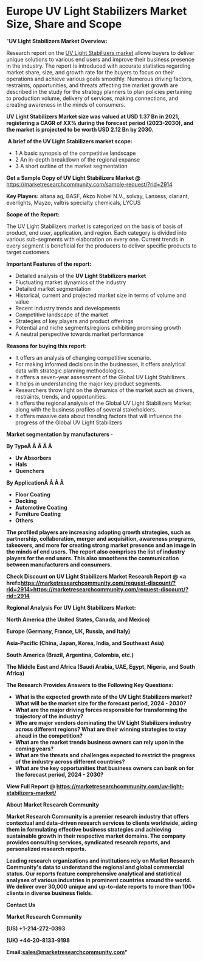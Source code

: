 # Europe UV Light Stabilizers Market Size, Share and Scope
"<strong>UV Light Stabilizers Market Overview:</strong>

Research report on the <a href=https://marketresearchcommunity.com/uv-light-stabilizers-market/>UV Light Stabilizers market</a> allows buyers to deliver unique solutions to various end users and improve their business presence in the industry. The report is introduced with accurate statistics regarding market share, size, and growth rate for the buyers to focus on their operations and achieve various goals smoothly. Numerous driving factors, restraints, opportunities, and threats affecting the market growth are described in the study for the strategy planners to plan policies pertaining to production volume, delivery of services, making connections, and creating awareness in the minds of consumers.

<strong>UV Light Stabilizers Market size was valued at USD 1.37 Bn in 2021, registering a CAGR of XX% during the forecast period (2023-2030), and the market is projected to be worth USD 2.12 Bn by 2030.</strong>

 <Strong>A brief of the UV Light Stabilizers market scope:</Strong>
<ul>
 <li>1  A basic synopsis of the competitive landscape</li>
 <li>2  An in-depth breakdown of the regional expanse</li>
 <li>3  A short outline of the market segmentation</li>
</ul>
<strong>Get a Sample Copy of UV Light Stabilizers Market @ </b></strong><a href=https://marketresearchcommunity.com/sample-request/?rid=2914><u>https://marketresearchcommunity.com/sample-request/?rid=2914</u></a>

<strong>Key Players:</strong> 
altana ag, BASF, Akzo Nobel N.V., solvay, Lanxess, clariant, everlights, Mayzo, valtris specialty chemicals, LYCUS

<strong>Scope of the Report:</strong>

The UV Light Stabilizers market is categorized on the basis of basis of product, end user, application, and region. Each category is divided into various sub-segments with elaboration on every one. Current trends in every segment is beneficial for the producers to deliver specific products to target customers.

<strong><b>Important Features of the report:</b></strong>
<ul>
  <li>Detailed analysis of the <strong><b>UV Light Stabilizers </b></strong><strong><b>market</b></strong></li>
  <li>Fluctuating market dynamics of the industry</li>
  <li>Detailed market segmentation</li>
  <li>Historical, current and projected market size in terms of volume and value</li>
  <li>Recent industry trends and developments</li>
  <li>Competitive landscape of the market</li>
  <li>Strategies of key players and product offerings</li>
  <li>Potential and niche segments/regions exhibiting promising growth</li>
  <li>A neutral perspective towards market performance</li>
</ul>
<strong><b>Reasons for buying this report:</b></strong>
<ul>
  <li>It offers an analysis of changing competitive scenario.</li>
  <li>For making informed decisions in the businesses, it offers analytical data with strategic planning methodologies.</li>
  <li>It offers a seven-year assessment of the Global UV Light Stabilizers</li>
  <li>It helps in understanding the major key product segments.</li>
  <li>Researchers throw light on the dynamics of the market such as drivers, restraints, trends, and opportunities.</li>
  <li>It offers the regional analysis of the Global UV Light Stabilizers Market along with the business profiles of several stakeholders.</li>
  <li>It offers massive data about trending factors that will influence the progress of the Global UV Light Stabilizers</li>
</ul>

<strong>Market segmentation by manufacturers -</strong>


<strong><strong>By TypeÂ Â Â Â Â  </strong></h4>
<ul>
 	<li>Uv Absorbers</li>
 	<li>Hals</li>
 	<li>Quenchers</li>
</ul>
<strong><strong>By ApplicationÂ Â Â Â  </strong></h4>
<ul>
 	<li>Floor Coating</li>
 	<li>Decking</li>
 	<li>Automotive Coating</li>
 	<li>Furniture Coating</li>
 	<li>Others</li>
</ul>

The profiled players are increasing adopting growth strategies, such as partnership, collaboration, merger and acquisition, awareness programs, takeovers, and more for creating strong market presence and an image in the minds of end users. The report also comprises the list of industry players for the end users. This also smoothens the communication between manufacturers and consumers.

<strong><b>Check Discount on UV Light Stabilizers Market Research Report @ </b></strong><a href=https://marketresearchcommunity.com/request-discount/?rid=2914><u>https://marketresearchcommunity.com/request-discount/?rid=2914</u></a>

<strong>Regional Analysis For UV Light Stabilizers Market:</strong>

<strong>North America</strong> (the United States, Canada, and Mexico)

<strong>Europe</strong> (Germany, France, UK, Russia, and Italy)

<strong>Asia-Pacific</strong> (China, Japan, Korea, India, and Southeast Asia)

<strong>South America</strong> (Brazil, Argentina, Colombia, etc.)

<strong>The Middle East and Africa</strong> (Saudi Arabia, UAE, Egypt, Nigeria, and South Africa)

<strong>The Research Provides Answers to the Following Key Questions:</strong>
<ul>
 	<li>What is the expected growth rate of the UV Light Stabilizers market? What will be the market size for the forecast period, 2024 - 2030?</li>
 	<li>What are the major driving forces responsible for transforming the trajectory of the industry?</li>
 	<li>Who are major vendors dominating the UV Light Stabilizers industry across different regions? What are their winning strategies to stay ahead in the competition?</li>
 	<li>What are the market trends business owners can rely upon in the coming years?</li>
 	<li>What are the threats and challenges expected to restrict the progress of the industry across different countries?</li>
 	<li>What are the key opportunities that business owners can bank on for the forecast period, 2024 - 2030?</li>
</ul>

<strong>View Full Report @</strong> <a href=https://marketresearchcommunity.com/uv-light-stabilizers-market/>https://marketresearchcommunity.com/uv-light-stabilizers-market/</a>

<strong>About Market Research Community</strong>

Market Research Community is a premier research industry that offers contextual and data-driven research services to clients worldwide, aiding them in formulating effective business strategies and achieving sustainable growth in their respective market domains. The company provides consulting services, syndicated research reports, and personalized research reports.

Leading research organizations and institutions rely on Market Research Community's data to understand the regional and global commercial status. Our reports feature comprehensive analytical and statistical analyses of various industries in prominent countries around the world. We deliver over 30,000 unique and up-to-date reports to more than 100+ clients in diverse business fields.

<strong>Contact Us</strong>

<strong>Market Research Community</strong>

(US) +1-214-272-0393

(UK) +44-20-8133-9198

<strong>Email:</strong>sales@marketresearchcommunity.com"
